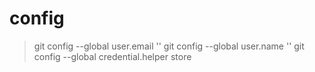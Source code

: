 # config
> git config --global user.email ''
git config --global user.name ''
git config --global credential.helper store
